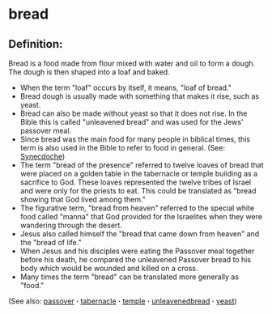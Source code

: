 # bread #

## Definition: ##

Bread is a food made from flour mixed with water and oil to form a dough. The dough is then shaped into a loaf and baked.

* When the term "loaf" occurs by itself, it means, "loaf of bread."
* Bread dough is usually made with something that makes it rise, such as yeast.
* Bread can also be made without yeast so that it does not rise. In the Bible this is called "unleavened bread" and was used for the Jews' passover meal.
* Since bread was the main food for many people in biblical times, this term is also used in the Bible to refer to food in general. (See: [Synecdoche](https://git.door43.org/Door43/en-ta-translate-vol2/src/master/content/figs_synecdoche.md))
* The term "bread of the presence" referred to twelve loaves of bread that were placed on a golden table in the tabernacle or temple building as a sacrifice to God. These loaves represented the twelve tribes of Israel and were only for the priests to eat. This could be translated as "bread showing that God lived among them." 
* The figurative term, "bread from heaven" referred to the special white food called "manna" that God provided for the Israelites when they were wandering through the desert.
* Jesus also called himself the "bread that came down from heaven" and the "bread of life."
* When Jesus and his disciples were eating the Passover meal together before his death, he compared the unleavened Passover bread to his body which would be wounded and killed on a cross.
* Many times the term "bread" can be translated more generally as "food."

(See also: [passover](../kt/passover.md) **·** [tabernacle](../kt/tabernacle.md) **·** [temple](../kt/temple.md) **·** [unleavenedbread](../kt/unleavenedbread.md) **·** [yeast](../other/yeast.md)) 


